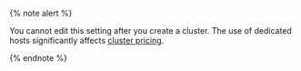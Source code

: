 {% note alert %}

You cannot edit this setting after you create a cluster. The use of dedicated hosts significantly affects [cluster pricing](../../../managed-sqlserver/pricing/index.md).

{% endnote %}
